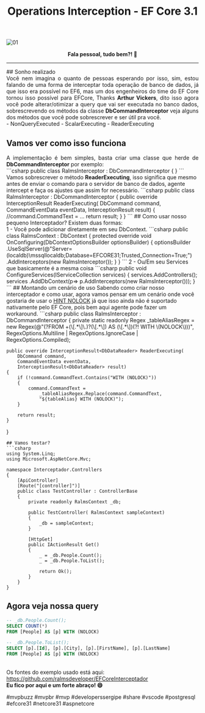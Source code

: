 ﻿---
title: "Operations Interception - EF Core 3.1"
comments: true
excerpt_separator: "Ler mais"
categories:
  - Dica
---

![01]({{site.url}}{{site.baseurl}}/assets/images/efcoreinterception.png)

<center><strong>Fala pessoal, tudo bem?! 💚</strong></center>
<hr> 
## Sonho realizado
<div style="text-align: justify;">
Você nem imagina o quanto de pessoas esperando por isso, sim, estou falando de uma forma de interceptar toda operação de banco de dados, já que isso era possível no EF6, mas um dos engenheiros do 
time do EF Core tornou isso possível para EFCore, Thanks <b>Arthur Vickers</b>, dito isso agora você pode alterar/otimizar a query que vai ser executada 
no banco dados, sobrescrevendo os métodos da classe <b>DbCommandInterceptor</b> veja alguns dos métodos que você pode sobrescrever 
e ser útil pra você.
</div> 
- NonQueryExecuted
- ScalarExecuting
- ReaderExecuting

## Vamos ver como isso funciona
<div style="text-align: justify;">
A implementação é bem simples, basta criar uma classe que herde de <b>DbCommandInterceptor</b> por exemplo:
</div> 
```csharp
public class RalmsInterceptor : DbCommandInterceptor
{
}
```
Vamos sobrescrever o método <b>ReaderExecuting</b>, isso significa que mesmo antes de enviar o comando para o servidor de banco de dados, 
agente intercept e faça os ajustes que assim for necessário.
```csharp
public class RalmsInterceptor : DbCommandInterceptor
{
    public override InterceptionResult<DbDataReader> ReaderExecuting(
        DbCommand command, 
        CommandEventData eventData, 
        InterceptionResult<DbDataReader> result)
    {
        //command.CommandText = ...
        return result;
    }
}
```
## Como usar nosso pequeno Interceptador?
Existem duas formas:<br>
1 - Você pode adicionar diretamente em seu DbContext.
```csharp
public class RalmsContext : DbContext
{
    protected override void OnConfiguring(DbContextOptionsBuilder optionsBuilder)
    {
        optionsBuilder
            .UseSqlServer(@"Server=(localdb)\mssqllocaldb;Database=EFCORE31;Trusted_Connection=True;")
            .AddInterceptors(new RalmsInterceptor());
    }
}
```
2 - Ou/Em seu Services que basicamente é a mesma coisa
```csharp
public void ConfigureServices(IServiceCollection services)
{
    services.AddControllers();
    services
        .AddDbContext<RalmsContext>(p=>
            p.AddInterceptors(new RalmsInterceptor()));
}
```
## Montando um cenário de uso
Sabendo como criar nosso interceptador e como usar, agora vamos pensar em um cenário onde você gostaria de usar o <a href="https://docs.microsoft.com/pt-br/sql/t-sql/queries/hints-transact-sql-table?view=sql-server-ver15" target="_BLANK" alt="">HINT NOLOCK</a> 
já que isso ainda não é suportado nativamente pelo EF Core, pois bem aqui agente pode fazer um workaround.
```csharp
public class RalmsInterceptor : DbCommandInterceptor
{
    private static readonly Regex _tableAliasRegex =
        new Regex(@"(?<tableAlias>FROM +(\[.*\]\.)?(\[.*\]) AS (\[.*\])(?! WITH \(NOLOCK\)))",
            RegexOptions.Multiline | 
            RegexOptions.IgnoreCase | 
            RegexOptions.Compiled);

    public override InterceptionResult<DbDataReader> ReaderExecuting(
        DbCommand command,
        CommandEventData eventData,
        InterceptionResult<DbDataReader> result)
    {
        if (!command.CommandText.Contains("WITH (NOLOCK)"))
        {
            command.CommandText =
                _tableAliasRegex.Replace(command.CommandText,
                "${tableAlias} WITH (NOLOCK)");
        }

        return result;
    }
}
```
## Vamos testar?
```csharp
using System.Linq;
using Microsoft.AspNetCore.Mvc;

namespace Interceptador.Controllers
{
    [ApiController]
    [Route("[controller]")]
    public class TestController : ControllerBase
    {
        private readonly RalmsContext _db;

        public TestController( RalmsContext sampleContext)
        {
            _db = sampleContext;
        }

        [HttpGet]
        public IActionResult Get()
        {
            _ = _db.People.Count();
            _ = _db.People.ToList();

            return Ok();
        }
    }
}
```

## Agora veja nossa query
```sql
-- _db.People.Count();
SELECT COUNT(*)
FROM [People] AS [p] WITH (NOLOCK)

-- _db.People.ToList();
SELECT [p].[Id], [p].[City], [p].[FirstName], [p].[LastName]
FROM [People] AS [p] WITH (NOLOCK)
```
<br>
Os fontes do exemplo usado está aqui:<br>
<a href="https://github.com/ralmsdeveloper/EFCoreInterceptador" target="_BLANK" alt="">
https://github.com/ralmsdeveloper/EFCoreInterceptador
</a>

<div class="notice--success">
<strong>
 Eu fico por aqui e um forte abraço! 😄 
</strong>
</div> 


 #mvpbuzz #mvpbr #mvp #developerssergipe #share #vscode #postgresql #efcore31 #netcore31 #aspnetcore<br><br>
